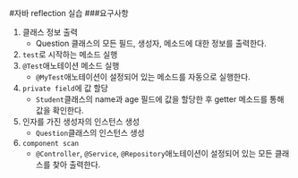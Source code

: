 #자바 reflection 실습
###요구사항 
1. 클래스 정보 출력
    - Question 클래스의 모든 필드, 생성자, 메소드에 대한 정보를 출력한다.
2. `test`로 시작하는 메소드 실행
3. `@Test`애노테이션 메소드 실행
    - `@MyTest`애노테이션이 설정되어 있는 메소드를 자동으로 실행한다.
4. `private field`에 값 할당
    - `Student`클래스의 name과 age 필드에 값을 할당한 후 getter 메소드를 통해 값을 확인한다.
5. 인자를 가진 생성자의 인스턴스 생성
    - `Question`클래스의 인스턴스 생성
6. `component scan`
    - `@Controller`, `@Service`, `@Repository`애노테이션이 설정되어 있는 모든 클래스를 찾아 출력한다.